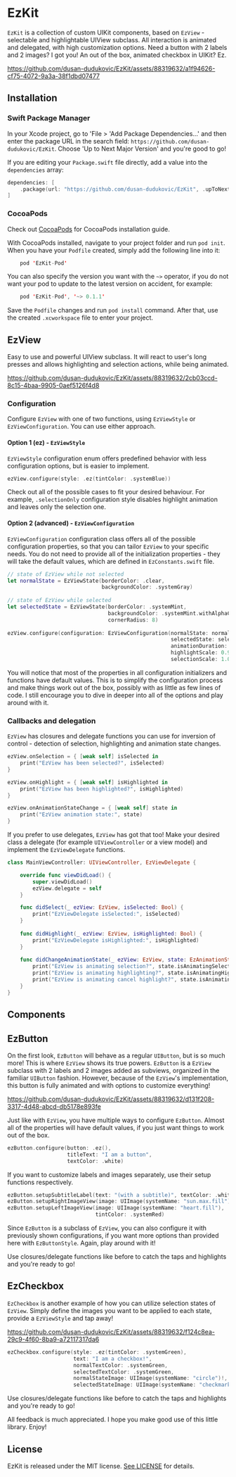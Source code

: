 # EzKit

`EzKit` is a collection of custom UIKit components, based on `EzView` - selectable and highlightable UIView subclass. All interaction is animated and delegated, with high customization options. Need a button with 2 labels and 2 images? I got you! An out of the box, animated checkbox in UIKit? Ez.

https://github.com/dusan-dudukovic/EzKit/assets/88319632/a1f94626-cf75-4072-9a3a-38f1dbd07477

## Installation

### Swift Package Manager

In your Xcode project, go to 'File > 'Add Package Dependencies...' and then enter the package URL in the search field: `https://github.com/dusan-dudukovic/EzKit`. Choose 'Up to Next Major Version' and you're good to go!

If you are editing your `Package.swift` file directly, add a value into the `dependencies` array:

```swift
dependencies: [
    .package(url: "https://github.com/dusan-dudukovic/EzKit", .upToNextMajor(from: "0.1.1"))
]
```

### CocoaPods

Check out [CocoaPods](https://cocoapods.org/) for CocoaPods installation guide.

With CocoaPods installed, navigate to your project folder and run `pod init`. When you have your `Podfile` created, simply add the following line into it:

```swift
    pod 'EzKit-Pod'
```

You can also specify the version you want with the `~>` operator, if you do not want your pod to update to the latest version on accident, for example:


```swift
    pod 'EzKit-Pod', '~> 0.1.1'
```

Save the `Podfile` changes and run `pod install` command. After that, use the created `.xcworkspace` file to enter your project.

## EzView

Easy to use and powerful UIView subclass. It will react to user's long presses and allows highlighting and selection actions, while being animated.

https://github.com/dusan-dudukovic/EzKit/assets/88319632/2cb03ccd-8c15-4baa-9905-0aef5126f4d8

### Configuration

Configure `EzView` with one of two functions, using `EzViewStyle` or `EzViewConfiguration`. You can use either approach.

#### Option 1 (ez) - `EzViewStyle`

`EzViewStyle` configuration enum offers predefined behavior with less configuration options, but is easier to implement. 

```swift
ezView.configure(style: .ez(tintColor: .systemBlue))
```
Check out all of the possible cases to fit your desired behaviour. For example, `.selectionOnly` configuration style disables highlight animation and leaves only the selection one.

#### Option 2 (advanced) - `EzViewConfiguration`

`EzViewConfiguration` configuration class offers all of the possible configuration properties, so that you can tailor `EzView` to your specific needs. You do not need to provide all of the initialization properties - they will take the default values, which are defined in `EzConstants.swift` file.

```swift
// state of EzView while not selected
let normalState = EzViewState(borderColor: .clear,
                              backgroundColor: .systemGray)
                                      
// state of EzView while selected
let selectedState = EzViewState(borderColor: .systemMint,
                                backgroundColor: .systemMint.withAlphaComponent(0.3),
                                cornerRadius: 8)
        
ezView.configure(configuration: EzViewConfiguration(normalState: normalState,
                                                    selectedState: selectedState,
                                                    animationDuration: 0.3,
                                                    highlightScale: 0.95,
                                                    selectionScale: 1.05))
```
You will notice that most of the properties in all configuration initializers and functions have default values. This is to simplify the configuration process and make things work out of the box, possibly with as little as few lines of code. I still encourage you to dive in deeper into all of the options and play around with it.

### Callbacks and delegation

`EzView` has closures and delegate functions you can use for inversion of control - detection of selection, highlighting and animation state changes.

```swift
ezView.onSelection = { [weak self] isSelected in
    print("EzView has been selected?", isSelected)
}

ezView.onHighlight = { [weak self] isHighlighted in
    print("EzView has been highlighted?", isHighlighted)
}

ezView.onAnimationStateChange = { [weak self] state in
    print("EzView animation state:", state)
}
```

If you prefer to use delegates, `EzView` has got that too! Make your desired class a delegate (for example `UIViewController` or a view model) and implement the `EzViewDelegate` functions.

```swift
class MainViewController: UIViewController, EzViewDelegate {

    override func viewDidLoad() {
        super.viewDidLoad()
        ezView.delegate = self
    }

    func didSelect(_ ezView: EzView, isSelected: Bool) {
        print("EzViewDelegate isSelected:", isSelected)
    }
    
    func didHighlight(_ ezView: EzView, isHighlighted: Bool) {
        print("EzViewDelegate isHighlighted:", isHighlighted)
    }
    
    func didChangeAnimationState(_ ezView: EzView, state: EzAnimationState) {
        print("EzView is animating selection?", state.isAnimatingSelection)
        print("EzView is animating highlighting?", state.isAnimatingHighlight)
        print("EzView is animating cancel highlight?", state.isAnimatingCancelHighlight)
    }
}
```

## Components

## EzButton

On the first look, `EzButton` will behave as a regular `UIButton`, but is so much more! This is where `EzView` shows its true powers. `EzButton` is a `EzView` subclass with 2 labels and 2 images added as subviews, organized in the familiar `UIButton` fashion. However, because of the `EzView`'s implementation, this button is fully animated and with options to customize everything!


https://github.com/dusan-dudukovic/EzKit/assets/88319632/d131f208-3317-4d48-abcd-db5178e893fe


Just like with `EzView`, you have multiple ways to configure `EzButton`. Almost all of the properties will have default values, if you just want things to work out of the box.
```swift
ezButton.configure(button: .ez(),
                   titleText: "I am a button",
                   textColor: .white)
```

If you want to customize labels and images separately, use their setup functions respectively.

```swift
ezButton.setupSubtitleLabel(text: "(with a subtitle)", textColor: .white)
ezButton.setupRightImageView(image: UIImage(systemName: "sun.max.fill"))
ezButton.setupLeftImageView(image: UIImage(systemName: "heart.fill"),
                            tintColor: .systemRed)
```

Since `EzButton` is a subclass of `EzView`, you can also configure it with previously shown configurations, if you want more options than provided here with `EzButtonStyle`. Again, play around with it!

Use closures/delegate functions like before to catch the taps and highlights and you're ready to go!

## EzCheckbox

`EzCheckbox` is another example of how you can utilize selection states of `EzView`. Simply define the images you want to be applied to each state, provide a `EzViewStyle` and tap away!

https://github.com/dusan-dudukovic/EzKit/assets/88319632/f124c8ea-29c9-4f60-8ba9-a72117317da6

```swift
ezCheckbox.configure(style: .ez(tintColor: .systemGreen),
                     text: "I am a checkbox!",
                     normalTextColor: .systemGreen,
                     selectedTextColor: .systemGreen,
                     normalStateImage: UIImage(systemName: "circle")!,
                     selectedStateImage: UIImage(systemName: "checkmark.circle")!)
```

Use closures/delegate functions like before to catch the taps and highlights and you're ready to go!

All feedback is much appreciated. I hope you make good use of this little library. Enjoy!

## License

EzKit is released under the MIT license. [See LICENSE](https://github.com/dusan-dudukovic/EzKit/blob/master/LICENSE) for details.
